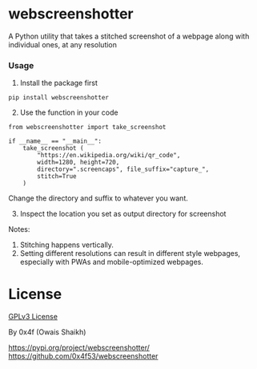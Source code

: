 # webscreenshotter

A Python utility that takes a stitched screenshot of a webpage along with individual ones, at any resolution

### Usage

1. Install the package first

```
pip install webscreenshotter
```

2. Use the function in your code

```
from webscreenshotter import take_screenshot

if __name__ == "__main__":
    take_screenshot (
        "https://en.wikipedia.org/wiki/qr_code",
        width=1280, height=720,
        directory=".screencaps", file_suffix="capture_",
        stitch=True
    )
```

Change the directory and suffix to whatever you want.

3. Inspect the location you set as output directory for screenshot

Notes:

1. Stitching happens vertically.
2. Setting different resolutions can result in different style webpages, especially with PWAs and mobile-optimized webpages.

# License
[GPLv3 License](https://github.com/0x4f53/webscreenshotter/blob/master/LICENSE)

By 0x4f (Owais Shaikh)

https://pypi.org/project/webscreenshotter/
https://github.com/0x4f53/webscreenshotter